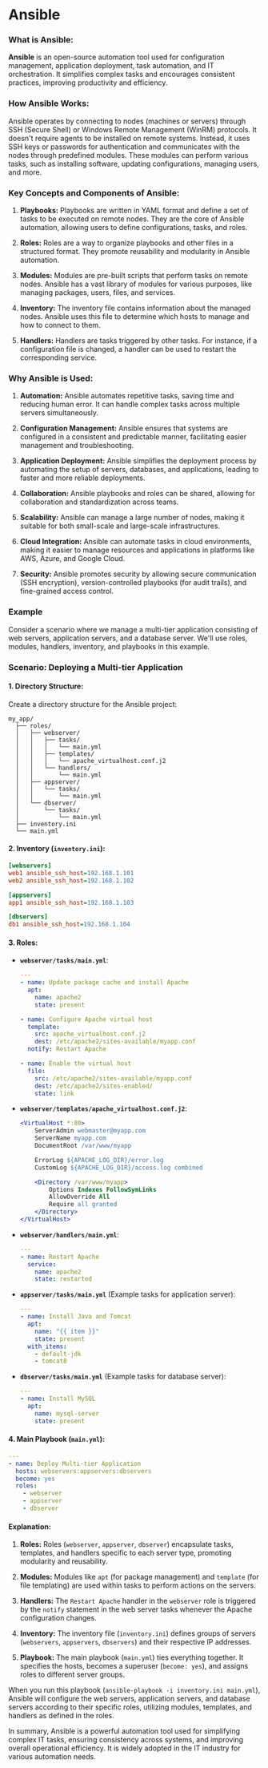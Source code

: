 # Ansible

### What is Ansible:
**Ansible** is an open-source automation tool used for configuration management, application deployment, task automation, and IT orchestration. It simplifies complex tasks and encourages consistent practices, improving productivity and efficiency.

### How Ansible Works:
Ansible operates by connecting to nodes (machines or servers) through SSH (Secure Shell) or Windows Remote Management (WinRM) protocols. It doesn't require agents to be installed on remote systems. Instead, it uses SSH keys or passwords for authentication and communicates with the nodes through predefined modules. These modules can perform various tasks, such as installing software, updating configurations, managing users, and more.

### Key Concepts and Components of Ansible:

1. **Playbooks:** Playbooks are written in YAML format and define a set of tasks to be executed on remote nodes. They are the core of Ansible automation, allowing users to define configurations, tasks, and roles.

2. **Roles:** Roles are a way to organize playbooks and other files in a structured format. They promote reusability and modularity in Ansible automation.

3. **Modules:** Modules are pre-built scripts that perform tasks on remote nodes. Ansible has a vast library of modules for various purposes, like managing packages, users, files, and services.

4. **Inventory:** The inventory file contains information about the managed nodes. Ansible uses this file to determine which hosts to manage and how to connect to them.

5. **Handlers:** Handlers are tasks triggered by other tasks. For instance, if a configuration file is changed, a handler can be used to restart the corresponding service.

### Why Ansible is Used:

1. **Automation:** Ansible automates repetitive tasks, saving time and reducing human error. It can handle complex tasks across multiple servers simultaneously.

2. **Configuration Management:** Ansible ensures that systems are configured in a consistent and predictable manner, facilitating easier management and troubleshooting.

3. **Application Deployment:** Ansible simplifies the deployment process by automating the setup of servers, databases, and applications, leading to faster and more reliable deployments.

4. **Collaboration:** Ansible playbooks and roles can be shared, allowing for collaboration and standardization across teams.

5. **Scalability:** Ansible can manage a large number of nodes, making it suitable for both small-scale and large-scale infrastructures.

6. **Cloud Integration:** Ansible can automate tasks in cloud environments, making it easier to manage resources and applications in platforms like AWS, Azure, and Google Cloud.

7. **Security:** Ansible promotes security by allowing secure communication (SSH encryption), version-controlled playbooks (for audit trails), and fine-grained access control.


### Example
Consider a scenario where we manage a multi-tier application consisting of web servers, application servers, and a database server. We'll use roles, modules, handlers, inventory, and playbooks in this example.

### Scenario: Deploying a Multi-tier Application

#### 1. **Directory Structure:**

Create a directory structure for the Ansible project:

```
my_app/
  ├── roles/
  │   ├── webserver/
  │   │   ├── tasks/
  │   │   │   └── main.yml
  │   │   ├── templates/
  │   │   │   └── apache_virtualhost.conf.j2
  │   │   └── handlers/
  │   │       └── main.yml
  │   ├── appserver/
  │   │   └── tasks/
  │   │       └── main.yml
  │   └── dbserver/
  │       └── tasks/
  │           └── main.yml
  ├── inventory.ini
  └── main.yml
```

#### 2. **Inventory (`inventory.ini`):**

```ini
[webservers]
web1 ansible_ssh_host=192.168.1.101
web2 ansible_ssh_host=192.168.1.102

[appservers]
app1 ansible_ssh_host=192.168.1.103

[dbservers]
db1 ansible_ssh_host=192.168.1.104
```

#### 3. **Roles:**

- **`webserver/tasks/main.yml`**:

  ```yaml
  ---
  - name: Update package cache and install Apache
    apt:
      name: apache2
      state: present

  - name: Configure Apache virtual host
    template:
      src: apache_virtualhost.conf.j2
      dest: /etc/apache2/sites-available/myapp.conf
    notify: Restart Apache

  - name: Enable the virtual host
    file:
      src: /etc/apache2/sites-available/myapp.conf
      dest: /etc/apache2/sites-enabled/
      state: link
  ```

- **`webserver/templates/apache_virtualhost.conf.j2`**:

  ```apache
  <VirtualHost *:80>
      ServerAdmin webmaster@myapp.com
      ServerName myapp.com
      DocumentRoot /var/www/myapp

      ErrorLog ${APACHE_LOG_DIR}/error.log
      CustomLog ${APACHE_LOG_DIR}/access.log combined

      <Directory /var/www/myapp>
          Options Indexes FollowSymLinks
          AllowOverride All
          Require all granted
      </Directory>
  </VirtualHost>
  ```

- **`webserver/handlers/main.yml`**:

  ```yaml
  ---
  - name: Restart Apache
    service:
      name: apache2
      state: restarted
  ```

- **`appserver/tasks/main.yml`** (Example tasks for application server):

  ```yaml
  ---
  - name: Install Java and Tomcat
    apt:
      name: "{{ item }}"
      state: present
    with_items:
      - default-jdk
      - tomcat8
  ```

- **`dbserver/tasks/main.yml`** (Example tasks for database server):

  ```yaml
  ---
  - name: Install MySQL
    apt:
      name: mysql-server
      state: present
  ```

#### 4. **Main Playbook (`main.yml`):**

```yaml
---
- name: Deploy Multi-tier Application
  hosts: webservers:appservers:dbservers
  become: yes
  roles:
    - webserver
    - appserver
    - dbserver
```

#### Explanation:

1. **Roles:** Roles (`webserver`, `appserver`, `dbserver`) encapsulate tasks, templates, and handlers specific to each server type, promoting modularity and reusability.

2. **Modules:** Modules like `apt` (for package management) and `template` (for file templating) are used within tasks to perform actions on the servers.

3. **Handlers:** The `Restart Apache` handler in the `webserver` role is triggered by the `notify` statement in the web server tasks whenever the Apache configuration changes.

4. **Inventory:** The inventory file (`inventory.ini`) defines groups of servers (`webservers`, `appservers`, `dbservers`) and their respective IP addresses.

5. **Playbook:** The main playbook (`main.yml`) ties everything together. It specifies the hosts, becomes a superuser (`become: yes`), and assigns roles to different server groups.

When you run this playbook (`ansible-playbook -i inventory.ini main.yml`), Ansible will configure the web servers, application servers, and database servers according to their specific roles, utilizing modules, templates, and handlers as defined in the roles.

In summary, Ansible is a powerful automation tool used for simplifying complex IT tasks, ensuring consistency across systems, and improving overall operational efficiency. It is widely adopted in the IT industry for various automation needs.
